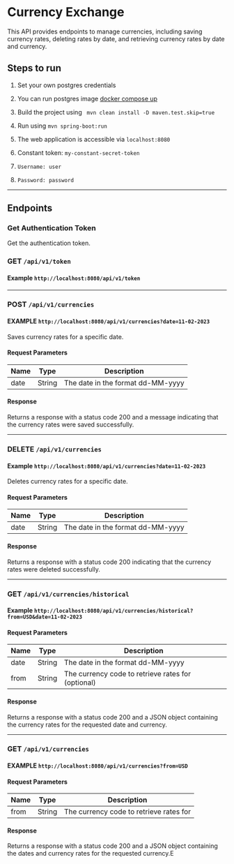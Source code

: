 # Currency Exchange

This API provides endpoints to manage currencies, including saving currency rates, deleting rates by date, and
retrieving currency rates by date and currency.

## Steps to run

1. Set your own postgres credentials
2. You can run postgres image [docker compose up](docker-compose.yml)
3. Build the project using ` mvn clean install -D maven.test.skip=true`
4. Run using `mvn spring-boot:run`
5. The web application is accessible via `localhost:8080`

6. Constant token: `my-constant-secret-token`
7.  `Username: user`
8.  `Password: password`
---
## Endpoints

### Get Authentication Token
Get the authentication token.
### GET `/api/v1/token`
#### Example `http://localhost:8080/api/v1/token`

---

### POST `/api/v1/currencies`
#### EXAMPLE `http://localhost:8080/api/v1/currencies?date=11-02-2023`

Saves currency rates for a specific date.

#### Request Parameters

| Name | Type   | Description                       |
|------|--------|-----------------------------------|
| date | String | The date in the format dd-MM-yyyy |

#### Response

Returns a response with a status code 200 and a message indicating that the currency rates were saved successfully.

---

### DELETE `/api/v1/currencies`
#### Example `http://localhost:8080/api/v1/currencies?date=11-02-2023`

Deletes currency rates for a specific date.

#### Request Parameters

| Name | Type   | Description                       |
|------|--------|-----------------------------------|
| date | String | The date in the format dd-MM-yyyy |

#### Response

Returns a response with a status code 200 indicating that the currency rates were deleted successfully.

--- 

### GET `/api/v1/currencies/historical`

#### Example `http://localhost:8080/api/v1/currencies/historical?from=USD&date=11-02-2023`

#### Request Parameters

| Name | Type   | Description                                        |
|------|--------|----------------------------------------------------|
| date | String | The date in the format dd-MM-yyyy                  |
| from | String | The currency code to retrieve rates for (optional) |

#### Response

Returns a response with a status code 200 and a JSON object containing the currency rates for the requested date and
currency.

---

### GET `/api/v1/currencies`
#### EXAMPLE `http://localhost:8080/api/v1/currencies?from=USD`

#### Request Parameters

| Name | Type   | Description                             |
|------|--------|-----------------------------------------|
| from | String | The currency code to retrieve rates for |

#### Response

Returns a response with a status code 200 and a JSON object containing the dates and currency rates for the requested currency.E 